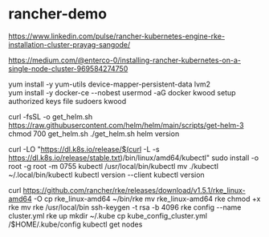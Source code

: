# rancher-demo
https://www.linkedin.com/pulse/rancher-kubernetes-engine-rke-installation-cluster-prayag-sangode/


https://medium.com/@enterco-0/installing-rancher-kubernetes-on-a-single-node-cluster-969584274750


yum install -y yum-utils device-mapper-persistent-data lvm2  
yum install -y docker-ce --nobest
usermod -aG docker kwood
setup authorized keys file
sudoers kwood


curl -fsSL -o get_helm.sh https://raw.githubusercontent.com/helm/helm/main/scripts/get-helm-3
chmod 700 get_helm.sh
./get_helm.sh
helm version


curl -LO "https://dl.k8s.io/release/$(curl -L -s https://dl.k8s.io/release/stable.txt)/bin/linux/amd64/kubectl"
sudo install -o root -g root -m 0755 kubectl /usr/local/bin/kubectl
mv ./kubectl ~/.local/bin/kubectl
kubectl version --client
kubectl version


curl https://github.com/rancher/rke/releases/download/v1.5.1/rke_linux-amd64 -O
cp rke_linux-amd64 ~/bin/rke
mv rke_linux-amd64 rke
chmod +x rke
mv rke /usr/local/bin
ssh-keygen -t rsa -b 4096
rke config --name cluster.yml
rke up
mkdir ~/.kube
cp kube_config_cluster.yml /$HOME/.kube/config
kubectl get nodes

